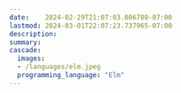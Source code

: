 ```yaml
---
date:    2024-02-29T21:07:03.006780-07:00
lastmod: 2024-03-01T22:07:23.737965-07:00
description: 
summary:     
cascade:
  images:
  - /languages/elm.jpeg
  programming_language: "Elm"
---
```

